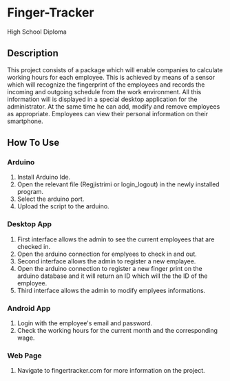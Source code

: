 # Finger-Tracker
High School Diploma

## Description
This project consists of a package which will enable companies to calculate working hours for each employee. This is achieved by means of a sensor which will recognize the fingerprint of the employees and records the incoming and outgoing schedule from the work environment. All this information will is displayed in a special desktop application for the administrator. At the same time he can add, modify and remove employees as appropriate. Employees can view their personal information on their smartphone.

## How To Use

### Arduino
1) Install Arduino Ide.
2) Open the relevant file (Regjistrimi or login_logout) in the newly installed program.
3) Select the arduino port.
4) Upload the script to the arduino.

### Desktop App
1) First interface allows the admin to see the current employees that are checked in.
2) Open the arduino connection for emplyees to check in and out.
3) Second interface allows the admin to register a new emplayee.
4) Open the arduino connection to register a new finger print on the arduino database and it will return an ID which will the the ID of the employee.
5) Third interface allows the admin to modify emplyees informations.

### Android App 
1) Login with the employee's email and password.
2) Check the working hours for the current month and the corresponding wage.

### Web Page
1) Navigate to fingertracker.com for more information on the project.
